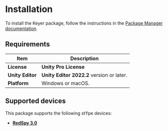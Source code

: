 # Installation

To install the Keyer package, follow the instructions in the [Package Manager documentation](https://docs.unity3d.com/Manual/upm-ui-install.html).

## Requirements

|Item |Description |
|---|---|
| **License**   | **Unity Pro License** |
| **Unity Editor**   | **Unity Editor 2022.2** version or later. |
| **Platform**       | Windows or macOS. |

## Supported devices

This package supports the following stYpe devices:

- [**RedSpy 3.0**](https://www.stype.tv/redspy)
